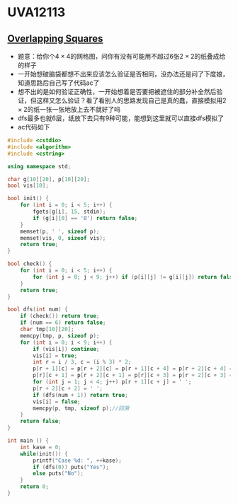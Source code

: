# UVA12113


## [Overlapping Squares](https://vjudge.net/problem/UVA-12113)

- 题意：给你个$4 \times 4$的网格图，问你有没有可能用不超过6张$2 \times 2$的纸叠成给的样子
- 一开始想破脑袋都想不出来应该怎么验证是否相同，没办法还是问了下度娘，知道思路后自己写了代码ac了
- 想不出的是如何验证正确性，一开始想着是否要把被遮住的部分补全然后验证，但这样又怎么验证？看了看别人的思路发现自己是真的蠢，直接模拟用$2 \times 2$的纸一张一张地放上去不就好了吗
- dfs最多也就6层，纸放下去只有9种可能，能想到这里就可以直接dfs模拟了
- ac代码如下

```c++
#include <cstdio>
#include <algorithm>
#include <cstring>

using namespace std;

char g[10][20], p[10][20];
bool vis[10];

bool init() {
    for (int i = 0; i < 5; i++) {
        fgets(g[i], 15, stdin);
        if (g[i][0] == '0') return false;
    }
    memset(p, ' ', sizeof p);
    memset(vis, 0, sizeof vis);
    return true;
}

bool check() {
    for (int i = 0; i < 5; i++) {
        for (int j = 0; j < 9; j++) if (p[i][j] != g[i][j]) return false;
    }
    return true;
}

bool dfs(int num) {
    if (check()) return true;
    if (num == 6) return false;
    char tmp[10][20];
    memcpy(tmp, p, sizeof p);
    for (int i = 0; i < 9; i++) {
        if (vis[i]) continue;
        vis[i] = true;
        int r = i / 3, c = (i % 3) * 2;
        p[r + 1][c] = p[r + 2][c] = p[r + 1][c + 4] = p[r + 2][c + 4] = '|';
        p[r][c + 1] = p[r + 2][c + 1] = p[r][c + 3] = p[r + 2][c + 3] = '_';
        for (int j = 1; j < 4; j++) p[r + 1][c + j] = ' ';
        p[r + 2][c + 2] = ' ';
        if (dfs(num + 1)) return true; 
        vis[i] = false;
        memcpy(p, tmp, sizeof p);//回溯
    }
    return false;
}

int main () {
    int kase = 0;
    while(init()) {
        printf("Case %d: ", ++kase);
        if (dfs(0)) puts("Yes");
        else puts("No");
    }
    return 0;
}

```

